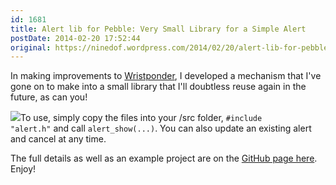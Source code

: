 ```yaml
---
id: 1681
title: Alert lib for Pebble: Very Small Library for a Simple Alert
postDate: 2014-02-20 17:52:44
original: https://ninedof.wordpress.com/2014/02/20/alert-lib-for-pebble-very-small-library-for-a-simple-alert/
---
```


In making improvements to  [Wristponder](http://ninedof.wordpress.com/2014/02/14/wristponder-for-pebble-send-custom-sms-messages-from-your-wrist/), I developed a mechanism that I've gone on to make into a small library that I'll doubtless reuse again in the future, as can you!

![](http://ninedof.files.wordpress.com/2014/02/example_screenshot.png)To use, simply copy the files into your /src folder, <code>#include "alert.h"</code> and call <code>alert_show(...)</code>. You can also update an existing alert and cancel at any time.

The full details as well as an example project are on the  [GitHub page here](https://github.com/C-D-Lewis/pebble-alert-lib). Enjoy!

